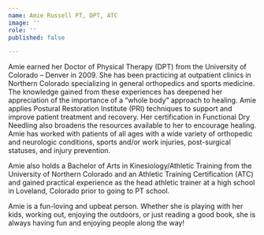 ```yaml
---
name: Amie Russell PT, DPT, ATC
image: ''
role: ''
published: false

---
```

Amie earned her Doctor of Physical Therapy (DPT) from the University of Colorado – Denver in 2009. She has been practicing at outpatient clinics in Northern Colorado specializing in general orthopedics and sports medicine. The knowledge gained from these experiences has deepened her appreciation of the importance of a “whole body” approach to healing. Amie applies Postural Restoration Institute (PRI) techniques to support and improve patient treatment and recovery. Her certification in Functional Dry Needling also broadens the resources available to her to encourage healing. Amie has worked with patients of all ages with a wide variety of orthopedic and neurologic conditions, sports and/or work injuries, post-surgical statuses, and injury prevention.

Amie also holds a Bachelor of Arts in Kinesiology/Athletic Training from the University of Northern Colorado and an Athletic Training Certification (ATC) and gained practical experience as the head athletic trainer at a high school in Loveland, Colorado prior to going to PT school.

Amie is a fun-loving and upbeat person. Whether she is playing with her kids, working out, enjoying the outdoors, or just reading a good book, she is always having fun and enjoying people along the way!